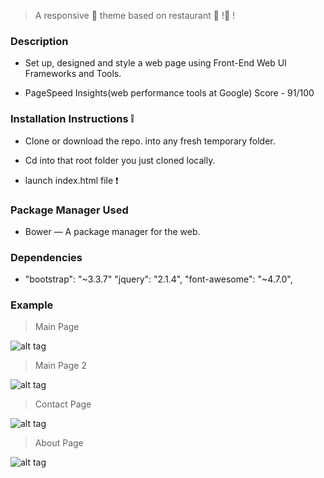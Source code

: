 
>A responsive :pizza:  theme based on restaurant :ice_cream:  !:tropical_drink: !

### Description 

* Set up, designed and style a web page using Front-End Web UI Frameworks and Tools.

* PageSpeed Insights(web performance tools at Google) Score - 91/100

### Installation Instructions :grey_exclamation:

* Clone or download the repo. into any fresh temporary folder.

* Cd into that root folder you just cloned locally.

* launch index.html file :exclamation:

### Package Manager Used 

* Bower — A package manager for the web.

### Dependencies

* "bootstrap": "~3.3.7" "jquery": "2.1.4",
  "font-awesome": "~4.7.0",  


### Example

> Main Page

![alt tag](https://github.com/divyanshu-rawat/A_web_design-/blob/master/snapshots/front.png
)

> Main Page 2

![alt tag](https://github.com/divyanshu-rawat/A_web_design-/blob/master/snapshots/front_2.png
)

> Contact Page

![alt tag](https://github.com/divyanshu-rawat/A_web_design-/blob/master/snapshots/contact.png
)

> About Page

![alt tag](https://github.com/divyanshu-rawat/A_web_design-/blob/master/snapshots/about.png
)



